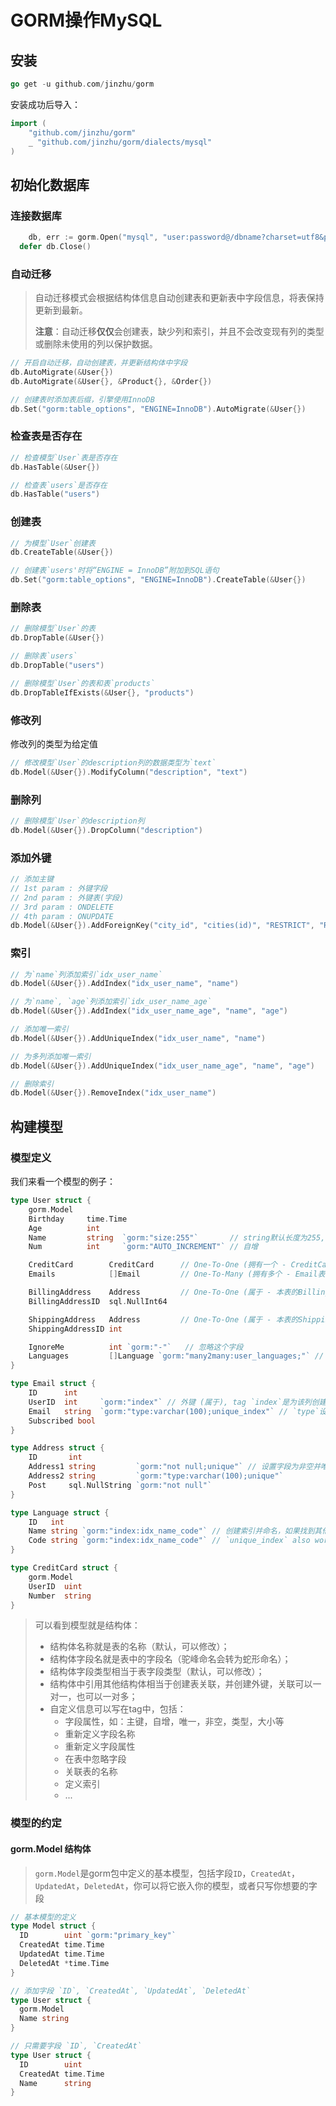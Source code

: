 # GORM操作MySQL

## 安装

```go
go get -u github.com/jinzhu/gorm
```

安装成功后导入：

```go
import (
    "github.com/jinzhu/gorm"
    _ "github.com/jinzhu/gorm/dialects/mysql"
)
```

## 初始化数据库

### 连接数据库

```go
	db, err := gorm.Open("mysql", "user:password@/dbname?charset=utf8&parseTime=True&loc=Local")
  defer db.Close()
```

### 自动迁移

> 自动迁移模式会根据结构体信息自动创建表和更新表中字段信息，将表保持更新到最新。
>
> **注意**：自动迁移**仅仅**会创建表，缺少列和索引，并且不会改变现有列的类型或删除未使用的列以保护数据。

```go
// 开启自动迁移，自动创建表，并更新结构体中字段
db.AutoMigrate(&User{})
db.AutoMigrate(&User{}, &Product{}, &Order{})

// 创建表时添加表后缀，引擎使用InnoDB
db.Set("gorm:table_options", "ENGINE=InnoDB").AutoMigrate(&User{})
```

### 检查表是否存在

```go
// 检查模型`User`表是否存在
db.HasTable(&User{})

// 检查表`users`是否存在
db.HasTable("users")
```

### 创建表

```go
// 为模型`User`创建表
db.CreateTable(&User{})

// 创建表`users'时将“ENGINE = InnoDB”附加到SQL语句
db.Set("gorm:table_options", "ENGINE=InnoDB").CreateTable(&User{})
```

### 删除表

```go
// 删除模型`User`的表
db.DropTable(&User{})

// 删除表`users`
db.DropTable("users")

// 删除模型`User`的表和表`products`
db.DropTableIfExists(&User{}, "products")
```

### 修改列

修改列的类型为给定值

```go
// 修改模型`User`的description列的数据类型为`text`
db.Model(&User{}).ModifyColumn("description", "text")
```

### 删除列

```go
// 删除模型`User`的description列
db.Model(&User{}).DropColumn("description")
```

### 添加外键

```go
// 添加主键
// 1st param : 外键字段
// 2nd param : 外键表(字段)
// 3rd param : ONDELETE
// 4th param : ONUPDATE
db.Model(&User{}).AddForeignKey("city_id", "cities(id)", "RESTRICT", "RESTRICT")
```

### 索引

```go
// 为`name`列添加索引`idx_user_name`
db.Model(&User{}).AddIndex("idx_user_name", "name")

// 为`name`, `age`列添加索引`idx_user_name_age`
db.Model(&User{}).AddIndex("idx_user_name_age", "name", "age")

// 添加唯一索引
db.Model(&User{}).AddUniqueIndex("idx_user_name", "name")

// 为多列添加唯一索引
db.Model(&User{}).AddUniqueIndex("idx_user_name_age", "name", "age")

// 删除索引
db.Model(&User{}).RemoveIndex("idx_user_name")
```

## 构建模型

### 模型定义

我们来看一个模型的例子：

```go
type User struct {
    gorm.Model
    Birthday     time.Time
    Age          int
    Name         string  `gorm:"size:255"`       // string默认长度为255, 使用这种tag重设。
    Num          int     `gorm:"AUTO_INCREMENT"` // 自增

    CreditCard        CreditCard      // One-To-One (拥有一个 - CreditCard表的UserID作外键)
    Emails            []Email         // One-To-Many (拥有多个 - Email表的UserID作外键)

    BillingAddress    Address         // One-To-One (属于 - 本表的BillingAddressID作外键)
    BillingAddressID  sql.NullInt64

    ShippingAddress   Address         // One-To-One (属于 - 本表的ShippingAddressID作外键)
    ShippingAddressID int

    IgnoreMe          int `gorm:"-"`   // 忽略这个字段
    Languages         []Language `gorm:"many2many:user_languages;"` // Many-To-Many , 'user_languages'是连接表
}

type Email struct {
    ID      int
    UserID  int     `gorm:"index"` // 外键 (属于), tag `index`是为该列创建索引
    Email   string  `gorm:"type:varchar(100);unique_index"` // `type`设置sql类型, `unique_index` 为该列设置唯一索引
    Subscribed bool
}

type Address struct {
    ID       int
    Address1 string         `gorm:"not null;unique"` // 设置字段为非空并唯一
    Address2 string         `gorm:"type:varchar(100);unique"`
    Post     sql.NullString `gorm:"not null"`
}

type Language struct {
    ID   int
    Name string `gorm:"index:idx_name_code"` // 创建索引并命名，如果找到其他相同名称的索引则创建组合索引
    Code string `gorm:"index:idx_name_code"` // `unique_index` also works
}

type CreditCard struct {
    gorm.Model
    UserID  uint
    Number  string
}
```

> 可以看到模型就是结构体：
>
> * 结构体名称就是表的名称（默认，可以修改）；
> * 结构体字段名就是表中的字段名（驼峰命名会转为蛇形命名）；
> * 结构体字段类型相当于表字段类型（默认，可以修改）；
> * 结构体中引用其他结构体相当于创建表关联，并创建外键，关联可以一对一，也可以一对多；
> * 自定义信息可以写在tag中，包括：
>   * 字段属性，如：主键，自增，唯一，非空，类型，大小等
>   * 重新定义字段名称
>   * 重新定义字段属性
>   * 在表中忽略字段
>   * 关联表的名称
>   * 定义索引
>   * ...

### 模型的约定

#### gorm.Model 结构体

> `gorm.Model`是gorm包中定义的基本模型，包括字段`ID`，`CreatedAt`，`UpdatedAt`，`DeletedAt`，你可以将它嵌入你的模型，或者只写你想要的字段

```go
// 基本模型的定义
type Model struct {
  ID        uint `gorm:"primary_key"`
  CreatedAt time.Time
  UpdatedAt time.Time
  DeletedAt *time.Time
}

// 添加字段 `ID`, `CreatedAt`, `UpdatedAt`, `DeletedAt`
type User struct {
  gorm.Model
  Name string
}

// 只需要字段 `ID`, `CreatedAt`
type User struct {
  ID        uint
  CreatedAt time.Time
  Name      string
}
```